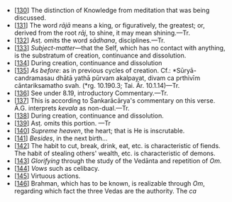 - [[130](#page--1-0)] The distinction of Knowledge from meditation that was being discussed.
- [[131](#page--1-1)] The word *rājā* means a king, or figuratively, the greatest; or, derived from the root *rāj*, to shine, it may mean shining.—Tr.
- [[132](#page--1-2)] Asṭ. omits the word *sādhana*, disciplines.—Tr.
- [[133](#page--1-3)] *Subject-matter*—that the Self, which has no contact with anything, is the substratum of creation, continuance and dissolution.
- [[134](#page--1-4)] During creation, continuance and dissolution
- [[135](#page--1-5)] *As before*: as in previous cycles of creation. Cf.: *Sūryā-candramasau dhātā yathā pūrvam akalpayat, divam ca prthivīm cāntariksamatho svah. (*rg. 10.190.3; Tai. Ār. 10.1.14)—Tr.
- [[136](#page--1-6)] See under 8.19, introductory Commentary.—Tr.
- [[137](#page--1-7)] This is according to Śankarācārya's commentary on this verse. Ā.G. interprets *kevala* as non-dual.—Tr.
- [[138](#page--1-8)] During creation, continuance and dissolution.
- [[139](#page--1-9)] Asṭ. omits this portion. —Tr
- [[140](#page--1-10)] *Supreme heaven*, the heart; that is He is inscrutable.
- [[141](#page--1-11)] *Besides*, in the next birth...
- [[142](#page--1-12)] The habit to cut, break, drink, eat, etc. is characteristic of fiends. The habit of stealing others' wealth, etc. is characteristic of demons.
- [[143](#page--1-13)] *Glorifying* through the study of the Vedānta and repetition of *Om.*
- [[144](#page--1-14)] *Vows* such as celibacy.
- [[145](#page--1-15)] Virtuous actions.
- [[146](#page--1-16)] Brahman, which has to be known, is realizable through *Om*, regarding which fact the three Vedas are the authority. The *ca*